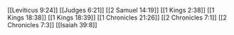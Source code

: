 [[Leviticus 9:24]]
[[Judges 6:21]]
[[2 Samuel 14:19]]
[[1 Kings 2:38]]
[[1 Kings 18:38]]
[[1 Kings 18:39]]
[[1 Chronicles 21:26]]
[[2 Chronicles 7:1]]
[[2 Chronicles 7:3]]
[[Isaiah 39:8]]
